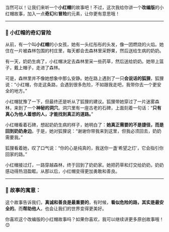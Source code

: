 

当然可以！让我们来听一个**小红帽**的故事吧！不过，这次我给你讲一个**改编版**的小红帽故事，加入一点**奇幻**和**冒险**的元素，让你更有意思哦！

---

### 🌟 **小红帽的奇幻冒险**

从前，有一个叫**小红帽**的小女孩，她有一头红彤彤的头发，像一团燃烧的火焰。她住在一片被森林包围的村庄里，每天都会去森林里采野果，然后送给生病的奶奶。

有一天，奶奶生病了，小红帽决定去森林里采一些药草，然后送给奶奶。她带上篮子，戴上帽子，走进了森林。

可是，森林里并不像她想象中那么安静。她在路上遇到了一只**会说话的狐狸**，狐狸说：“小红帽，你走这条路，会遇到很多危险，不如跟我走吧，我带你去一个更安全的地方。”

小红帽犹豫了一下，但最终还是听从了狐狸的建议。狐狸带她穿过了一片迷雾森林，来到了一个**神秘的洞穴**。洞穴里有一座古老的石碑，上面刻着一句话：“**只有真心为他人着想的人，才能找到真正的道路。**”

小红帽看着石碑，想起奶奶生病的样子，她明白了：**她真正需要的不是捷径，而是回到奶奶身边**。于是，她对狐狸说：“谢谢你带我来到这里，但我必须回去，奶奶需要我。”

狐狸看着她，叹了口气说：“你的心是纯真的，我送你一盏‘希望之灯’，它会指引你回家的路。”

小红帽接过灯，一路穿越森林，终于回到了奶奶家。她把药草和灯交给奶奶，奶奶感动得热泪盈眶。从那以后，小红帽变得更加勇敢和善良。

---

### 🌈 **故事的寓意：**

这个故事告诉我们，**真诚和善良是最重要的**，有时候，**看似危险的路，其实是最安全的**。而**帮助他人**，也会让我们的世界变得更美好。

你喜欢这个改编版的小红帽故事吗？如果你喜欢，我可以继续讲更多原创故事哦！😊
